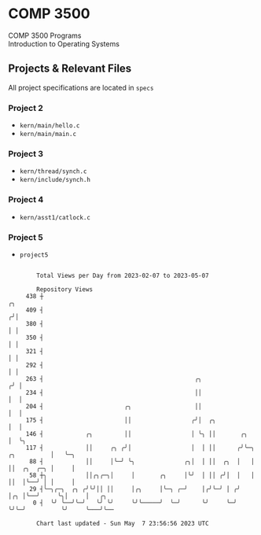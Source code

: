 # COMP 3500
COMP 3500 Programs  
Introduction to Operating Systems  
## Projects & Relevant Files
All project specifications are located in `specs`
### Project 2
- `kern/main/hello.c`
- `kern/main/main.c`
### Project 3
- `kern/thread/synch.c`
- `kern/include/synch.h`
### Project 4
- `kern/asst1/catlock.c`
### Project 5
- `project5`

```

        Total Views per Day from 2023-02-07 to 2023-05-07

        Repository Views
     438 ┼                                                                             ╭╮
     409 ┤                                                                            ╭╯│
     380 ┤                                                                            │ │
     350 ┤                                                                            │ │
     321 ┤                                                                            │ │
     292 ┤                                                                            │ │
     263 ┤                                           ╭╮                              ╭╯ │
     234 ┤                                           ││                              │  │
     204 ┤                       ╭╮                  ││                              │  │
     175 ┤                       ││                 ╭╯│  ╭╮                          │  │
     146 ┤            ╭╮         ││                 │ ╰╮ ││       ╭╮                 │  ╰╮
     117 ┤            ││     ╭╮ ╭╯│                 │  │ ││      ╭╯╰─╮   ╭╮          │   ╰─╮
      88 ┤            ││     │╰─╯ ╰╮              ╭╮│  │ ││  ╭╮  │   │   ││  ╭╮  ╭─╮ │     │
      58 ┼╮           ││╭╮╭─╮│     │       ╭╮     │╰╯  │ ││ ╭╯│  │   │   ││  │╰──╯ │ │     │
      29 ┤╰─╮╭─╮  ╭╮ ╭╯╰╯││ ││     │╭╮     │╰─╮ ╭─╯    │╭╯╰─╯ │ ╭╯   │╭╮ │╰──╯     ╰╮│     │   ╭╮
       0 ┤  ╰╯ ╰──╯╰─╯   ╰╯ ╰╯     ╰╯╰─────╯  ╰─╯      ╰╯     ╰─╯    ╰╯╰─╯          ╰╯     ╰───╯╰──

        Chart last updated - Sun May  7 23:56:56 2023 UTC
        
```
